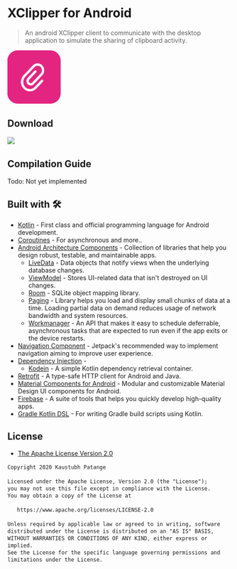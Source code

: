 # XClipper for Android

> An android XClipper client to communicate with the desktop application to simulate the sharing of clipboard activity.

<img width="120px" src="../XClipper.Web/images/icon-mobile.png"/>

## Download

<a target="_blank" href="https://play.google.com/store/apps/details?id=com.kpstv.xclipper"><img width="175px" src="https://camo.githubusercontent.com/f9dc78b44989eb93046dee0cc745b113ae8f9c2c/68747470733a2f2f7777772e62696e672e636f6d2f74683f69643d4f49502e614b56796e464857494546775079454c6b416473775148614353267069643d4170692672733d31"/></a>

## Compilation Guide

Todo: Not yet implemented

## Built with 🛠

- [Kotlin](https://kotlinlang.org/) - First class and official programming language for Android development.
- [Coroutines](https://kotlinlang.org/docs/reference/coroutines-overview.html) - For asynchronous and more..
- [Android Architecture Components](https://developer.android.com/topic/libraries/architecture) - Collection of libraries that help you design robust, testable, and maintainable apps.
  - [LiveData](https://developer.android.com/topic/libraries/architecture/livedata) - Data objects that notify views when the underlying database changes.
  - [ViewModel](https://developer.android.com/topic/libraries/architecture/viewmodel) - Stores UI-related data that isn't destroyed on UI changes.
  - [Room](https://developer.android.com/topic/libraries/architecture/room) - SQLite object mapping library.
  - [Paging](https://developer.android.com/topic/libraries/architecture/paging) - Library helps you load and display small chunks of data at a time. Loading partial data on demand reduces usage of network bandwidth and system resources.
  - [Workmanager](https://developer.android.com/topic/libraries/architecture/workmanager) - An API that makes it easy to schedule deferrable, asynchronous tasks that are expected to run even if the app exits or the device restarts.
- [Navigation Component](https://developer.android.com/guide/navigation) - Jetpack's recommended way to implement navigation aiming to improve user experience.
- [Dependency Injection](https://developer.android.com/training/dependency-injection) -
  - [Kodein](https://kodein.org/Kodein-DI/) - A simple Kotlin dependency retrieval container.
- [Retrofit](https://square.github.io/retrofit/) - A type-safe HTTP client for Android and Java.
- [Material Components for Android](https://github.com/material-components/material-components-android) - Modular and customizable Material Design UI components for Android.
- [Firebase](https://firebase.google.com) - A suite of tools that helps you quickly develop high-quality apps.
- [Gradle Kotlin DSL](https://docs.gradle.org/current/userguide/kotlin_dsl.html) - For writing Gradle build scripts using Kotlin.

## License

- [The Apache License Version 2.0](https://www.apache.org/licenses/LICENSE-2.0.txt)

```
Copyright 2020 Kaustubh Patange

Licensed under the Apache License, Version 2.0 (the "License");
you may not use this file except in compliance with the License.
You may obtain a copy of the License at

   https://www.apache.org/licenses/LICENSE-2.0

Unless required by applicable law or agreed to in writing, software
distributed under the License is distributed on an "AS IS" BASIS,
WITHOUT WARRANTIES OR CONDITIONS OF ANY KIND, either express or implied.
See the License for the specific language governing permissions and
limitations under the License.
```
